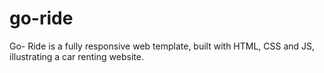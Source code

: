 # go-ride
Go- Ride is a fully responsive web template, built with HTML, CSS and JS, illustrating a car renting website.
